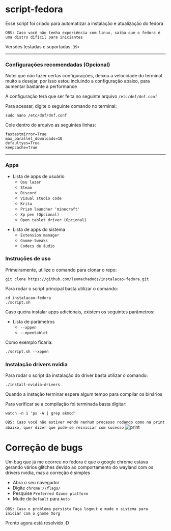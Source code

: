 # script-fedora

Esse script foi criado para automatizar a instalação e atualização do fedora

`OBS: Caso você não tenha experiência com linux,
 saiba que o fedora é uma distro difícil para iniciantes` 

Versões testadas e suportadas: `39+`

---

### Configurações recomendadas (Opcional)

Notei que não fazer certas configurações, deixou a velocidade do terminal muito a desejar, por isso estou incluindo a configuração abaixo, para aumentar bastante a performance

A configuração terá que ser feita no seguinte arquivo
`/etc/dnf/dnf.conf`

Para acessar, digite o seguinte comando no terminal:

```
sudo nano /etc/dnf/dnf.conf
```

Cole dentro do arquivo as seguintes linhas:
```
fastestmirror=True
max_parallel_downloads=10
defaultyes=True
keepcache=True
```
---
### Apps

* Lista de apps de usuário
	* `Osu lazer`
	* `Steam`
	* `Discord`
	* `Visual studio code`
	* `Krita`
	* `Prism launcher 'minecraft'`
	* `Xp pen (Opcional)`
	* `Open tablet driver (Opcional)`
>
* Lista de apps do sistema
	* `Extension manager`
	* `Gnome-tweaks`
	* `Codecs de áudio`

### Instruções de uso

Primeiramente, utilize o comando para clonar o repo:

```
git clone https://github.com/leomachadods/instalacao-fedora.git
```

Para rodar o script principal basta utilizar o comando:

```
cd instalacao-fedora
./script.sh
```
Caso queira instalar apps adicionais, existem os seguintes parâmetros:

* Lista de parâmetros   
	* `--xppen`
	* `--opentablet`
	
Como exemplo ficaria:

```
./script.sh --xppen
```

### Instalação drivers nvidia

Para rodar o script da instalação do driver basta utilizar o comando:

```
./install-nvidia-drivers
```

Quando a instação terminar espere algum tempo para compilar os binários

Para verificar se a compilação foi terminada basta digitar:

```
watch -n 1 'ps -A | grep akmod'
```

`OBS: Caso você não estiver vendo nenhum processo rodando como na print abaixo, quer dizer que pode-se reiniciar com sucesso`
![print](https://testamento.s3.sa-east-1.amazonaws.com/Screenshot+from+2024-03-27+23-54-16.png)

# Correção de bugs

Um bug que já me ocorreu no fedora é que o google chrome estava gerando vários glitches devido ao comportamento do wayland com os drivers nvidia, mas a correção é simples

* Abra o seu navegador
* Digite `chrome://flags/`
* Pesquise `Preferred Ozone platform`
* Mude de `Default` para `Auto`

`OBS: Caso o problema persista`
`Faça logout e mude o sistema para iniciar com o gnome Xorg`

Pronto agora está resolvido :D
